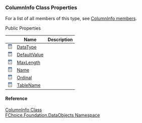 ﻿### ColumnInfo Class Properties

For a list of all members of this type, see [ColumnInfo members](fcSDK~FChoice.Foundation.DataObjects.ColumnInfo_members.md).

Public Properties

|   | Name | Description |
| --- | --- | --- |
| ![Public Property](dotnetimages/publicProperty.png) | [DataType](fcSDK~FChoice.Foundation.DataObjects.ColumnInfo~DataType.md) |   |
| ![Public Property](dotnetimages/publicProperty.png) | [DefaultValue](fcSDK~FChoice.Foundation.DataObjects.ColumnInfo~DefaultValue.md) |   |
| ![Public Property](dotnetimages/publicProperty.png) | [MaxLength](fcSDK~FChoice.Foundation.DataObjects.ColumnInfo~MaxLength.md) |   |
| ![Public Property](dotnetimages/publicProperty.png) | [Name](fcSDK~FChoice.Foundation.DataObjects.ColumnInfo~Name.md) |   |
| ![Public Property](dotnetimages/publicProperty.png) | [Ordinal](fcSDK~FChoice.Foundation.DataObjects.ColumnInfo~Ordinal.md) |   |
| ![Public Property](dotnetimages/publicProperty.png) | [TableName](fcSDK~FChoice.Foundation.DataObjects.ColumnInfo~TableName.md) |   |





#### Reference

[ColumnInfo Class](fcSDK~FChoice.Foundation.DataObjects.ColumnInfo.md)  
[FChoice.Foundation.DataObjects Namespace](fcSDK~FChoice.Foundation.DataObjects_namespace.md)